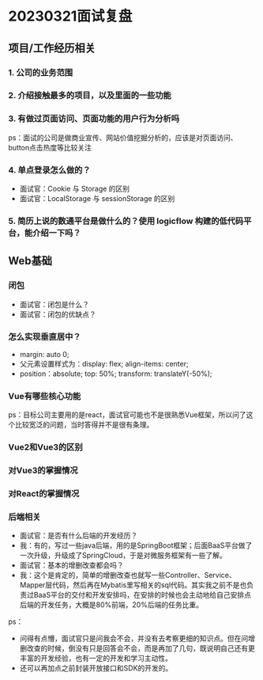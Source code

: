 # 20230321面试复盘

## 项目/工作经历相关

### 1. 公司的业务范围

### 2. 介绍接触最多的项目，以及里面的一些功能

### 3. 有做过页面访问、页面功能的用户行为分析吗

ps：面试的公司是做商业宣传、网站价值挖掘分析的，应该是对页面访问、button点击热度等比较关注

### 4. 单点登录怎么做的？

- 面试官：Cookie 与 Storage 的区别
- 面试官：LocalStorage 与 sessionStorage 的区别

### 5. 简历上说的数通平台是做什么的？使用 logicflow 构建的低代码平台，能介绍一下吗？

## Web基础

### 闭包

- 面试官：闭包是什么？
- 面试官：闭包的优缺点？

### 怎么实现垂直居中？

- margin: auto 0;
- 父元素设置样式为：display: flex; align-items: center;
- position：absolute; top: 50%; transform: translateY(-50%);

### Vue有哪些核心功能

ps：目标公司主要用的是react，面试官可能也不是很熟悉Vue框架，所以问了这个比较宽泛的问题，当时答得并不是很有条理。

### Vue2和Vue3的区别

### 对Vue3的掌握情况

### 对React的掌握情况

### 后端相关

- 面试官：是否有什么后端的开发经历？
- 我：有的，写过一些java后端，用的是SpringBoot框架；后面BaaS平台做了一次升级，升级成了SpringCloud，于是对微服务框架有一些了解。
- 面试官：基本的增删改查都会吗？
- 我：这个是肯定的，简单的增删改查也就写一些Controller、Service、Mapper层代码，然后再在Mybatis里写相关的sql代码。其实我之前不是也负责过BaaS平台的交付和开发安排吗，在安排的时候也会主动地给自己安排点后端的开发任务，大概是80%前端，20%后端的任务比重。

ps：

- 问得有点懵，面试官只是问我会不会，并没有去考察更细的知识点。但在问增删改查的时候，倒没有只是回答会不会，而是再加了几句，既说明自己还有更丰富的开发经验，也有一定的开发和学习主动性。
- 还可以再加点之前封装开放接口和SDK的开发的。
